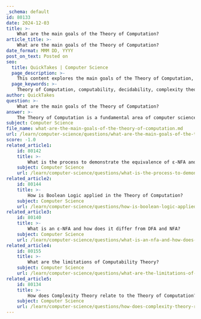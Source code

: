 ```yaml
---
_schema: default
id: 80133
date: 2024-12-03
title: >-
    What are the main goals of the Theory of Computation?
article_title: >-
    What are the main goals of the Theory of Computation?
date_format: MMM DD, YYYY
post_on_text: Posted on
seo:
  title: QuickTakes | Computer Science
  page_description: >-
    This content explores the main goals of the Theory of Computation, focusing on computability, decidability, complexity theory, classification of computational models, resource trade-offs, and its applications in various domains.
  page_keywords: >-
    Theory of Computation, computability, decidability, complexity theory, computational models, Turing machines, finite automata, algorithmic classification, efficiency of algorithms, P vs NP problems, trade-offs of resources, applications in other fields
author: QuickTakes
question: >-
    What are the main goals of the Theory of Computation?
answer: >-
    The Theory of Computation is a fundamental area of computer science that explores the capabilities and limitations of computational models. Its main goals can be summarized as follows:\n\n1. **Understanding Computability**: One of the primary objectives is to determine what problems can be solved by computational models, such as Turing machines and finite automata. This involves investigating the concept of computability and identifying which functions are computable and which are not.\n\n2. **Decidability**: The theory seeks to classify problems based on whether they can be decided algorithmically. This includes distinguishing between decidable problems (those for which an algorithm can provide a yes or no answer) and undecidable problems (those for which no such algorithm exists).\n\n3. **Complexity Theory**: Another significant goal is to analyze the resources required for computation, particularly in terms of time and space. Complexity theory investigates the efficiency of algorithms and classifies problems based on their computational complexity, such as P vs NP problems.\n\n4. **Classification of Computational Models**: The theory aims to define and study various computational models, such as finite automata, pushdown automata, and Turing machines, to understand their relative power and limitations. This includes exploring the relationships between different models and their capabilities.\n\n5. **Trade-offs Among Resources**: The Theory of Computation examines the trade-offs between different computational resources, such as time, space, and the type of computational model used. This helps in understanding how these resources interact and affect the feasibility of solving specific problems.\n\n6. **Applications in Other Fields**: The theory also investigates how the principles of computation manifest in various domains, including biology, social sciences, and physical systems, thereby bridging the gap between theoretical concepts and practical applications.\n\nIn summary, the Theory of Computation provides a framework for understanding the fundamental aspects of computation, including what can be computed, how efficiently it can be done, and the implications of these findings across different fields.
subject: Computer Science
file_name: what-are-the-main-goals-of-the-theory-of-computation.md
url: /learn/computer-science/questions/what-are-the-main-goals-of-the-theory-of-computation
score: -1.0
related_article1:
    id: 80142
    title: >-
        What is the process to demonstrate the equivalence of ε-NFA and NFA?
    subject: Computer Science
    url: /learn/computer-science/questions/what-is-the-process-to-demonstrate-the-equivalence-of-nfa-and-nfa
related_article2:
    id: 80144
    title: >-
        How is Boolean Logic applied in the Theory of Computation?
    subject: Computer Science
    url: /learn/computer-science/questions/how-is-boolean-logic-applied-in-the-theory-of-computation
related_article3:
    id: 80140
    title: >-
        What is an ε-NFA and how does it differ from DFA and NFA?
    subject: Computer Science
    url: /learn/computer-science/questions/what-is-an-nfa-and-how-does-it-differ-from-dfa-and-nfa
related_article4:
    id: 80155
    title: >-
        What are the limitations of Computability Theory?
    subject: Computer Science
    url: /learn/computer-science/questions/what-are-the-limitations-of-computability-theory
related_article5:
    id: 80134
    title: >-
        How does Complexity Theory relate to the Theory of Computation?
    subject: Computer Science
    url: /learn/computer-science/questions/how-does-complexity-theory-relate-to-the-theory-of-computation
---
```


&nbsp;